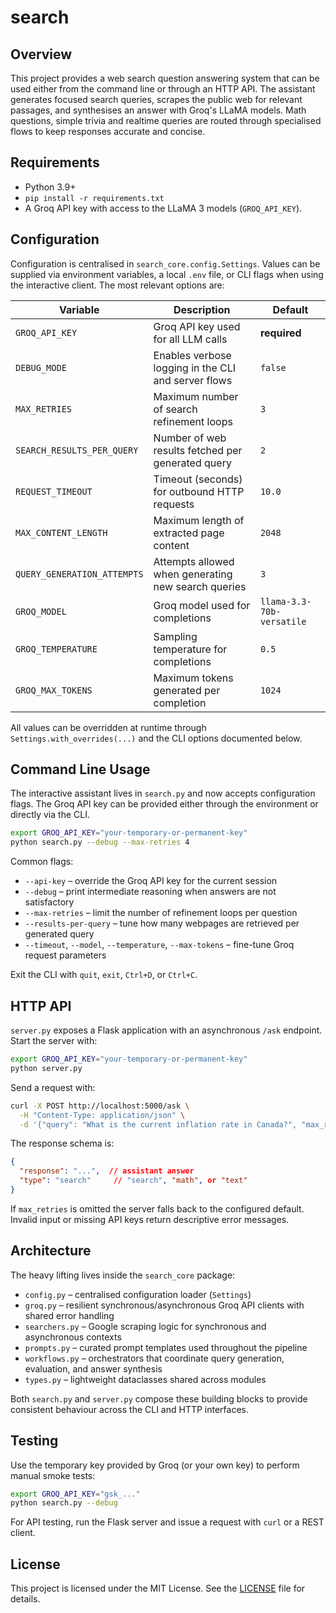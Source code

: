 # search

## Overview

This project provides a web search question answering system that can be used either from the command line or through an HTTP API. The assistant generates focused search queries, scrapes the public web for relevant passages, and synthesises an answer with Groq's LLaMA models. Math questions, simple trivia and realtime queries are routed through specialised flows to keep responses accurate and concise.

## Requirements

- Python 3.9+
- `pip install -r requirements.txt`
- A Groq API key with access to the LLaMA 3 models (`GROQ_API_KEY`).

## Configuration

Configuration is centralised in `search_core.config.Settings`. Values can be supplied via environment variables, a local `.env` file, or CLI flags when using the interactive client. The most relevant options are:

| Variable | Description | Default |
| --- | --- | --- |
| `GROQ_API_KEY` | Groq API key used for all LLM calls | **required** |
| `DEBUG_MODE` | Enables verbose logging in the CLI and server flows | `false` |
| `MAX_RETRIES` | Maximum number of search refinement loops | `3` |
| `SEARCH_RESULTS_PER_QUERY` | Number of web results fetched per generated query | `2` |
| `REQUEST_TIMEOUT` | Timeout (seconds) for outbound HTTP requests | `10.0` |
| `MAX_CONTENT_LENGTH` | Maximum length of extracted page content | `2048` |
| `QUERY_GENERATION_ATTEMPTS` | Attempts allowed when generating new search queries | `3` |
| `GROQ_MODEL` | Groq model used for completions | `llama-3.3-70b-versatile` |
| `GROQ_TEMPERATURE` | Sampling temperature for completions | `0.5` |
| `GROQ_MAX_TOKENS` | Maximum tokens generated per completion | `1024` |

All values can be overridden at runtime through `Settings.with_overrides(...)` and the CLI options documented below.

## Command Line Usage

The interactive assistant lives in `search.py` and now accepts configuration flags. The Groq API key can be provided either through the environment or directly via the CLI.

```bash
export GROQ_API_KEY="your-temporary-or-permanent-key"
python search.py --debug --max-retries 4
```

Common flags:

- `--api-key` – override the Groq API key for the current session
- `--debug` – print intermediate reasoning when answers are not satisfactory
- `--max-retries` – limit the number of refinement loops per question
- `--results-per-query` – tune how many webpages are retrieved per generated query
- `--timeout`, `--model`, `--temperature`, `--max-tokens` – fine-tune Groq request parameters

Exit the CLI with `quit`, `exit`, `Ctrl+D`, or `Ctrl+C`.

## HTTP API

`server.py` exposes a Flask application with an asynchronous `/ask` endpoint. Start the server with:

```bash
export GROQ_API_KEY="your-temporary-or-permanent-key"
python server.py
```

Send a request with:

```bash
curl -X POST http://localhost:5000/ask \
  -H "Content-Type: application/json" \
  -d '{"query": "What is the current inflation rate in Canada?", "max_retries": 4}'
```

The response schema is:

```json
{
  "response": "...",  // assistant answer
  "type": "search"     // "search", "math", or "text"
}
```

If `max_retries` is omitted the server falls back to the configured default. Invalid input or missing API keys return descriptive error messages.

## Architecture

The heavy lifting lives inside the `search_core` package:

- `config.py` – centralised configuration loader (`Settings`)
- `groq.py` – resilient synchronous/asynchronous Groq API clients with shared error handling
- `searchers.py` – Google scraping logic for synchronous and asynchronous contexts
- `prompts.py` – curated prompt templates used throughout the pipeline
- `workflows.py` – orchestrators that coordinate query generation, evaluation, and answer synthesis
- `types.py` – lightweight dataclasses shared across modules

Both `search.py` and `server.py` compose these building blocks to provide consistent behaviour across the CLI and HTTP interfaces.

## Testing

Use the temporary key provided by Groq (or your own key) to perform manual smoke tests:

```bash
export GROQ_API_KEY="gsk_..."
python search.py --debug
```

For API testing, run the Flask server and issue a request with `curl` or a REST client.

## License

This project is licensed under the MIT License. See the [LICENSE](LICENSE) file for details.
